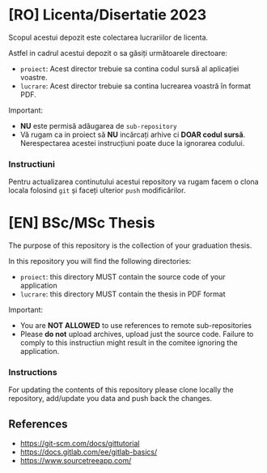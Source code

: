 # [RO] Licenta/Disertatie 2023

Scopul acestui depozit este colectarea lucrariilor de licenta.

Astfel in cadrul acestui depozit o sa găsiți următoarele directoare:

- `proiect`: Acest director trebuie sa contina codul sursă al aplicației voastre.
- `lucrare`: Acest director trebuie sa contina lucrearea voastră în format PDF.

Important:

- **NU** este permisă adăugarea de `sub-repository`
- Vă rugam ca in proiect să **NU** incărcați arhive ci **DOAR codul sursă**. Nerespectarea acestei instrucțiuni poate duce la ignorarea codului.

### Instructiuni

Pentru actualizarea continutului acestui repository va rugam facem o clona locala folosind `git` și faceți ulterior `push` modificărilor.

# [EN] BSc/MSc Thesis

The purpose of this repository is the collection of your graduation thesis.

In this repository you will find the following directories:

- `proiect`: this directory MUST contain the source code of your application
- `lucrare`: this directory MUST contain the thesis in PDF format

Important:

- You are **NOT ALLOWED** to use references to remote sub-repositories
- Please **do not** upload archives, upload just the source code. Failure to comply to this instructiun might result in the comitee ignoring the application.

### Instructions

For updating the contents of this repository please clone locally the repository, add/update you data and push back the changes.

## References

- https://git-scm.com/docs/gittutorial
- https://docs.gitlab.com/ee/gitlab-basics/
- https://www.sourcetreeapp.com/
